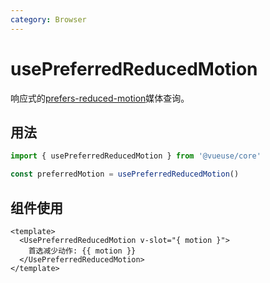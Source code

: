 ```yaml
---
category: Browser
---
```


# usePreferredReducedMotion

响应式的[prefers-reduced-motion](https://developer.mozilla.org/en-US/docs/Web/CSS/@media/prefers-reduced-motion)媒体查询。

## 用法

```js
import { usePreferredReducedMotion } from '@vueuse/core'

const preferredMotion = usePreferredReducedMotion()
```

## 组件使用

```vue
<template>
  <UsePreferredReducedMotion v-slot="{ motion }">
    首选减少动作: {{ motion }}
  </UsePreferredReducedMotion>
</template>
```
